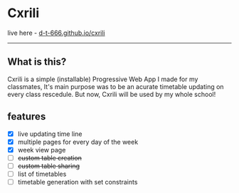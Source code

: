 # Cxrili

live here - [d-t-666.github.io/cxrili](https://d-t-666.github.io/cxrili)

---
## What is this?

Cxrili is a simple (installable) Progressive Web App I made for my classmates, It's main purpose was to be an acurate timetable updating on every class rescedule. But now, Cxrili will be used by my whole school!

## features

- [x] live updating time line
- [x] multiple pages for every day of the week
- [x] week view page
- [ ] ~~custom table creation~~
- [ ] ~~custom table sharing~~
- [ ] list of timetables
- [ ] timetable generation with set constraints